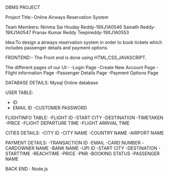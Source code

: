 DBMS PROJECT

Project Title:-Online Airways Reservation System

Team Members:
Nimma Sai Hruday Reddy-19XJ1A0546
Sainath Reddy-19XJ1A0547
Pranav Kumar Reddy Teepireddy-19XJ1A0553

Idea:To design a airways reservation system in order to book tickets which includes passenger details and payment options.

FRONTEND:-
The Front end is done using HTML,CSS,JAVASCRIPT.

The different pages of our UI:-
-Login Page
-Create New Account Page
-Flight information Page
-Passenger Details Page
-Payment Options Page

DATABASE DETAILS: Mysql Online database

USER TABLE:
- ID
- EMAIL ID
-CUSTOMER PASSWORD

FLIGHTINFO TABLE:
-FLIGHT ID
-START CITY
-DESTINATION
-TIMETAKEN
-PRICE
-FLIGHT DEPARTURE TIME
-FLIGHT ARRIVAL TIME

CITIES DETAILS:
-CITY ID
-CITY NAME
-COUNTRY NAME
-AIRPORT NAME

PAYMENT DETAILS:
-TRANSACTION ID
-EMAIL
-CARD NUMBER
-CARDOWNER NAME
-BANK NAME
-UPI ID
-START CITY
-DESTINATION
-STARTTIME
-REACHTIME
-PRICE
-PNR
-BOOKING STATUS
-PASSENGER NAME



BACK END :
Node.js
